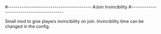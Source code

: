 #-------------------------------------------
#Join Invincibility
#-------------------------------------------

Small mod to give players invincibility on join.
Invincibility time can be changed in the config.
